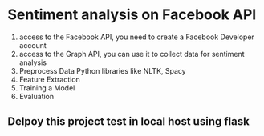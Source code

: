 # Sentiment analysis on Facebook API
1. access to the Facebook API, you need to create a Facebook Developer account
2. access to the Graph API, you can use it to collect data for sentiment analysis
3. Preprocess Data Python libraries like NLTK, Spacy
4. Feature Extraction
5. Training a Model
6. Evaluation
## Delpoy this project test in local host using flask
